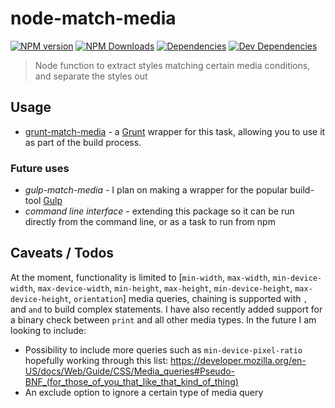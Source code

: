# node-match-media

[![NPM version](https://img.shields.io/npm/v/node-match-media.svg)](https://www.npmjs.com/package/node-match-media) [![NPM Downloads](https://img.shields.io/npm/dm/node-match-media.svg)](https://www.npmjs.com/package/node-match-media) [![Dependencies](https://img.shields.io/david/mstrutt/node-match-media.svg)](https://david-dm.org/mstrutt/node-match-media#info=dependencies) [![Dev Dependencies](https://img.shields.io/david/dev/mstrutt/node-match-media.svg)](https://david-dm.org/mstrutt/node-match-media#info=devDependencies)

> Node function to extract styles matching certain media conditions, and separate the styles out

## Usage

- [grunt-match-media](https://npmjs.org/package/grunt-match-media) - a [Grunt](http://gruntjs.com/) wrapper for this task, allowing you to use it as part of the build process.

### Future uses

- *gulp-match-media* - I plan on making a wrapper for the popular build-tool [Gulp](http://gulpjs.com/)
- *command line interface* - extending this package so it can be run directly from the command line, or as a task to run from npm

## Caveats / Todos

At the moment, functionality is limited to [`min-width`, `max-width`, `min-device-width`, `max-device-width`, `min-height`, `max-height`, `min-device-height`, `max-device-height`, `orientation`] media queries, chaining is supported with `,` and `and` to build complex statements. I have also recently added support for a binary check between `print` and all other media types. In the future I am looking to include:

* Possibility to include more queries such as `min-device-pixel-ratio` hopefully working through this list: https://developer.mozilla.org/en-US/docs/Web/Guide/CSS/Media_queries#Pseudo-BNF_(for_those_of_you_that_like_that_kind_of_thing)
* An exclude option to ignore a certain type of media query

